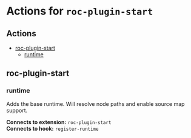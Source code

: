 # Actions for `roc-plugin-start`

## Actions
* [roc-plugin-start](#roc-plugin-start)
  * [runtime](#runtime)

## roc-plugin-start

### runtime

Adds the base runtime. Will resolve node paths and enable source map support.

__Connects to extension:__ `roc-plugin-start`  
__Connects to hook:__ `register-runtime`  
